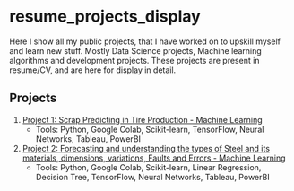 # resume_projects_display
Here I show all my public projects, that I have worked on to upskill myself and learn new stuff. Mostly Data Science projects, Machine learning algorithms and development projects. These projects are present in resume/CV, and are here for display in detail.
## Projects
1. [Project 1: Scrap Predicting in Tire Production - Machine Learning](Project1/README.md)
   - Tools: Python, Google Colab, Scikit-learn, TensorFlow, Neural Networks, Tableau, PowerBI
2. [Project 2: Forecasting and understanding the types of Steel and its materials, dimensions, variations, Faults and Errors - Machine Learning](Project2/README.md)
   - Tools: Python, Google Colab, Scikit-learn, Linear Regression, Decision Tree, TensorFlow, Neural Networks, Tableau, PowerBI
